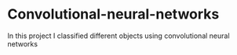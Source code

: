 # Convolutional-neural-networks
In this project I classified different objects using convolutional neural networks
